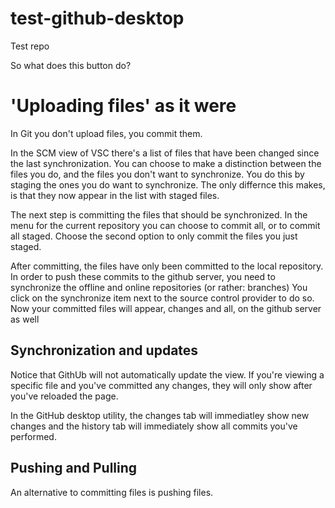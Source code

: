 # test-github-desktop
 Test repo

 So what does this button do?

# 'Uploading files' as it were

In Git you don't upload files, you commit them.

In the SCM view of VSC there's a list of files that have been changed since the last synchronization.
You can choose to make a distinction between the files you do, and the files you don't want to synchronize.
You do this by staging the ones you do want to synchronize.
The only differnce this makes, is that they now appear in the list with staged files.

The next step is committing the files that should be synchronized.
In the menu for the current repository you can choose to commit all, or to commit all staged.
Choose the second option to only commit the files you just staged.

After committing, the files have only been committed to the local repository.
In order to push these commits to the github server, you need to synchronize the offline and online repositories (or rather: branches)
You click on the synchronize item next to the source control provider to do so.
Now your committed files will appear, changes and all, on the github server as well

## Synchronization and updates

Notice that GithUb will not automatically update the view.
If you're viewing a specific file and you've committed any changes, they will only show after you've reloaded the page.

In the GitHub desktop utility, the changes tab will immediatley show new changes and the history tab will immediately show all commits you've performed.

## Pushing and Pulling

An alternative to committing files is pushing files.
